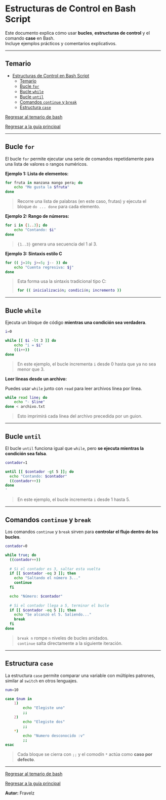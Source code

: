 # Estructuras de Control en Bash Script

Este documento explica cómo usar **bucles**, **estructuras de control** y el comando **case** en Bash.  
Incluye ejemplos prácticos y comentarios explicativos.

---

## Temario

- [Estructuras de Control en Bash Script](#estructuras-de-control-en-bash-script)
	- [Temario](#temario)
	- [Bucle `for`](#bucle-for)
	- [Bucle `while`](#bucle-while)
	- [Bucle `until`](#bucle-until)
	- [Comandos `continue` y `break`](#comandos-continue-y-break)
	- [Estructura `case`](#estructura-case)

[Regresar al temario de bash](./../_temarioBash.md#básico)

[Regresar a la guía principal](./../readme.md#3-bash-script)

---

## Bucle `for`

El bucle `for` permite ejecutar una serie de comandos repetidamente para una lista de valores o rangos numéricos.

**Ejemplo 1: Lista de elementos:**

``` bash
for fruta in manzana mango pera; do
	echo "Me gusta la $fruta"
done
````

> Recorre una lista de palabras (en este caso, frutas) y ejecuta el bloque `do ... done` para cada elemento.

**Ejemplo 2: Rango de números:**

``` bash
for i in {1..3}; do 
	echo "Contando: $i"
done
```

> `{1..3}` genera una secuencia del 1 al 3.

**Ejemplo 3: Sintaxis estilo C**

``` bash
for (( j=10; j>=5; j-- )) do 
	echo "Cuenta regresiva: $j"
done
```

> Esta forma usa la sintaxis tradicional tipo C:
>
> ```bash
> for (( inicialización; condición; incremento ))
> ```

---

## Bucle `while`

Ejecuta un bloque de código **mientras una condición sea verdadera**.

``` bash
i=0

while [[ $i -lt 3 ]] do 
	echo "i = $i"
	((i++))
done
```

> En este ejemplo, el bucle incrementa `i` desde 0 hasta que ya no sea menor que 3.

**Leer líneas desde un archivo:**

Puedes usar `while` junto con `read` para leer archivos línea por línea.

``` bash
while read line; do 
    echo "- $line"
done < archivo.txt
```

> Esto imprimirá cada línea del archivo precedida por un guion.

---

## Bucle `until`

El bucle `until` funciona igual que `while`, pero **se ejecuta mientras la condición sea falsa**.

``` bash
contador=1

until [[ $contador -gt 5 ]]; do
  echo "Contando: $contador"
  ((contador++))
done
'
```

> En este ejemplo, el bucle incrementa `i` desde 1 hasta 5.

---

## Comandos `continue` y `break`

Los comandos `continue` y `break` sirven para **controlar el flujo dentro de los bucles**.

``` bash
contador=0

while true; do
  ((contador++))
  
  # Si el contador es 3, saltar esta vuelta
  if [[ $contador -eq 3 ]]; then
    echo "Saltando el número 3..."
    continue
  fi

  echo "Número: $contador"
  
  # Si el contador llega a 5, terminar el bucle
  if [[ $contador -eq 5 ]]; then
    echo "Se alcanzó el 5. Saliendo..."
    break
  fi
done
```

> `break n` rompe `n` niveles de bucles anidados.  
> `continue` salta directamente a la siguiente iteración.

---

## Estructura `case`

La estructura `case` permite comparar una variable con múltiples patrones, similar al `switch` en otros lenguajes.

``` bash
num=10

case $num in 
	1)
		echo "Elegiste uno"
		;;
	2)
		echo "Elegiste dos"
		;;
	*)
		echo "Numero desconocido :v"
		;;
esac
```

> Cada bloque se cierra con `;;` y el comodín `*` actúa como **caso por defecto**.

---

[Regresar al temario de bash](./../_temarioBash.md#básico)

[Regresar a la guía principal](./../readme.md#3-bash-script)

**Autor:** Fravelz
